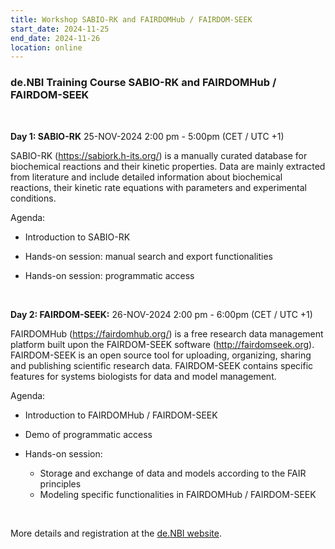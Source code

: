 ```yaml
---
title: Workshop SABIO-RK and FAIRDOMHub / FAIRDOM-SEEK
start_date: 2024-11-25
end_date: 2024-11-26
location: online
---
```


### de.NBI Training Course SABIO-RK and FAIRDOMHub / FAIRDOM-SEEK

  &nbsp;

**Day 1: SABIO-RK** 25-NOV-2024 2:00 pm - 5:00pm (CET / UTC +1)

SABIO-RK (https://sabiork.h-its.org/) is a manually curated database for biochemical reactions and their kinetic properties. Data are mainly extracted from literature and include detailed information about biochemical reactions, their kinetic rate equations with parameters and experimental conditions.

Agenda:
* Introduction to SABIO-RK
* Hands-on session: manual search and export functionalities
* Hands-on session: programmatic access

  &nbsp;

**Day 2: FAIRDOM-SEEK:** 26-NOV-2024 2:00 pm - 6:00pm (CET / UTC +1)

FAIRDOMHub (https://fairdomhub.org/) is a free research data management platform built upon the FAIRDOM-SEEK software (http://fairdomseek.org). FAIRDOM-SEEK is an open source tool for uploading, organizing, sharing and publishing scientific research data. FAIRDOM-SEEK contains specific features for systems biologists for data and model management.

Agenda: 
* Introduction to FAIRDOMHub / FAIRDOM-SEEK
* Demo of programmatic access
* Hands-on session:
  * Storage and exchange of data and models according to the FAIR principles
  * Modeling specific functionalities in FAIRDOMHub / FAIRDOM-SEEK

  &nbsp;
 
More details and registration at the [de.NBI website](https://www.denbi.de/training-courses-2024/1777-virtual-2-day-workshop-sabio-rk-and-fairdomhub-fairdom-seek).

